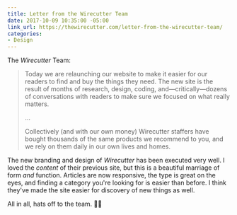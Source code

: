 ```yaml
---
title: Letter from the Wirecutter Team
date: 2017-10-09 10:35:00 -05:00
link_url: https://thewirecutter.com/letter-from-the-wirecutter-team/
categories:
- Design
---
```


The *Wirecutter* Team:

> Today we are relaunching our website to make it easier for our readers to find and buy the things they need. The new site is the result of months of research, design, coding, and—critically—dozens of conversations with readers to make sure we focused on what really matters.
>
>…
>
> Collectively (and with our own money) Wirecutter staffers have bought thousands of the same products we recommend to you, and we rely on them daily in our own lives and homes.

The new branding and design of *Wirecutter* has been executed very well. I loved the *content* of their previous site, but this is a beautiful marriage of form *and* function. Articles are now responsive, the type is great on the eyes, and finding a category you're looking for is easier than before. I think they've made the site easier for discovery of new things as well.

All in all, hats off to the team. 👏🏽
